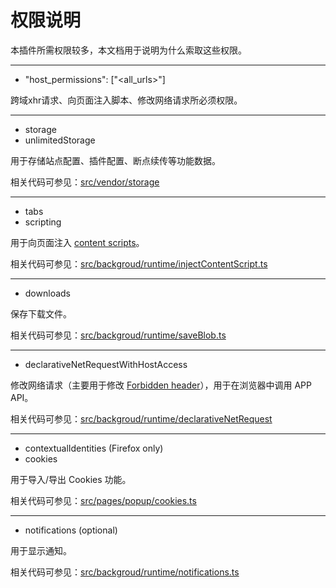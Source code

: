 # 权限说明

本插件所需权限较多，本文档用于说明为什么索取这些权限。

---

- "host_permissions": ["<all_urls>"]

跨域xhr请求、向页面注入脚本、修改网络请求所必须权限。

---

- storage
- unlimitedStorage

用于存储站点配置、插件配置、断点续传等功能数据。

相关代码可参见：[src/vendor/storage](../src/vendor/storage)

---

- tabs
- scripting

用于向页面注入 [content scripts](https://developer.mozilla.org/en-US/docs/Mozilla/Add-ons/WebExtensions/Content_scripts)。

相关代码可参见：[src/backgroud/runtime/injectContentScript.ts](../src/backgroud/runtime/injectContentScript.ts)

---

- downloads

保存下载文件。

相关代码可参见：[src/backgroud/runtime/saveBlob.ts](../src/backgroud/runtime/saveBlob.ts)

---

- declarativeNetRequestWithHostAccess

修改网络请求（主要用于修改 [Forbidden header](https://developer.mozilla.org/en-US/docs/Glossary/Forbidden_header_name)），用于在浏览器中调用 APP API。

相关代码可参见：[src/backgroud/runtime/declarativeNetRequest](../src/backgroud/runtime/declarativeNetRequest)

---

- contextualIdentities (Firefox only)
- cookies

用于导入/导出 Cookies 功能。

相关代码可参见：[src/pages/popup/cookies.ts](../src/pages/popup/cookies.ts)

---

- notifications (optional)

用于显示通知。

相关代码可参见：[src/backgroud/runtime/notifications.ts](../src/backgroud/runtime/notifications.ts)
